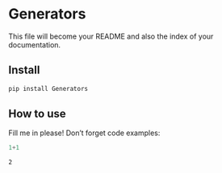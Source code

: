 # Generators

<!-- WARNING: THIS FILE WAS AUTOGENERATED! DO NOT EDIT! -->

This file will become your README and also the index of your
documentation.

## Install

``` sh
pip install Generators
```

## How to use

Fill me in please! Don’t forget code examples:

``` python
1+1
```

    2
